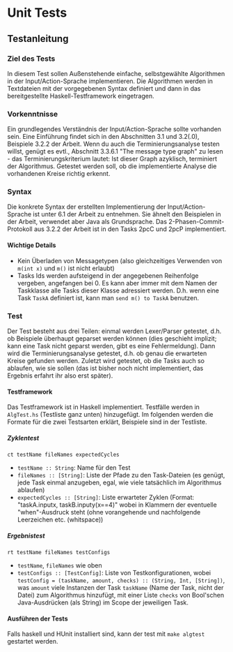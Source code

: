 # Unit Tests

## Testanleitung

### Ziel des Tests
In diesem Test sollen Außenstehende einfache, selbstgewählte Algorithmen in der Input/Action-Sprache implementieren.
Die Algorithmen werden in Textdateien mit der vorgegebenen Syntax definiert und dann in das bereitgestellte Haskell-Testframework eingetragen.

### Vorkenntnisse
Ein grundlegendes Verständnis der Input/Action-Sprache sollte vorhanden sein. Eine Einführung findet sich in den Abschnitten 3.1 und 3.2(.0), Beispiele 3.2.2 der Arbeit.
Wenn du auch die Terminierungsanalyse testen willst, genügt es evtl., Abschnitt 3.3.6.1 "The message type graph" zu lesen - das Terminierungskriterium lautet: Ist dieser Graph azyklisch, terminiert der Algorithmus. Getestet werden soll, ob die implementierte Analyse die vorhandenen Kreise richtig erkennt.

### Syntax
Die konkrete Syntax der erstellten Implementierung der Input/Action-Sprache ist unter 6.1 der Arbeit zu entnehmen.
Sie ähnelt den Beispielen in der Arbeit, verwendet aber Java als Grundsprache.
Das 2-Phasen-Commit-Protokoll aus 3.2.2 der Arbeit ist in den Tasks 2pcC und 2pcP implementiert.

#### Wichtige Details
- Kein Überladen von Messagetypen (also gleichzeitiges Verwenden von `m(int x)` und `m()` ist nicht erlaubt)
- Tasks Ids werden aufsteigend in der angegebenen Reihenfolge vergeben, angefangen bei 0. Es kann aber immer mit dem Namen der Taskklasse alle Tasks dieser Klasse adressiert werden. D.h. wenn eine Task `TaskA` definiert ist, kann man `send m() to TaskA` benutzen.

### Test
Der Test besteht aus drei Teilen: einmal werden Lexer/Parser getestet, d.h. ob Beispiele überhaupt geparset werden können (dies geschieht implizit; kann eine Task nicht geparst werden, gibt es eine Fehlermeldung).
Dann wird die Terminierungsanalyse getestet, d.h. ob genau die erwarteten Kreise gefunden werden.
Zuletzt wird getestet, ob die Tasks auch so ablaufen, wie sie sollen (das ist bisher noch nicht implementiert, das Ergebnis erfahrt ihr also erst später).

#### Testframework
Das Testframework ist in Haskell implementiert. Testfälle werden in `AlgTest.hs` (Testliste ganz unten) hinzugefügt.
Im folgenden werden die Formate für die zwei Testsarten erklärt, Beispiele sind in der Testliste.

##### Zyklentest
`ct testName fileNames expectedCycles`

- `testName :: String`: Name für den Test 
- `fileNames :: [String]`: Liste der Pfade zu den Task-Dateien (es genügt, jede Task einmal anzugeben, egal, wie viele tatsächlich im Algorithmus ablaufen)
- `expectedCycles :: [String]`: Liste erwarteter Zyklen (Format: "taskA.inputx, taskB.inputy(x==4)" wobei in Klammern der eventuelle "when"-Ausdruck steht (ohne vorangehende und nachfolgende Leerzeichen etc. (whitspace))


##### Ergebnistest
`rt testName fileNames testConfigs`

- `testName`, `fileNames` wie oben
- `testConfigs :: [TestConfig]`: Liste von Testkonfigurationen, wobei `testConfig = (taskName, amount, checks) :: (String, Int, [String])`, was `amount` viele Instanzen der Task `taskName` (Name der Task, nicht der Datei) zum Algorithmus hinzufügt, mit einer Liste `checks` von Bool'schen Java-Ausdrücken (als String) im Scope der jeweiligen Task.

#### Ausführen der Tests
Falls haskell und HUnit installiert sind, kann der test mit `make algtest` gestartet werden.
